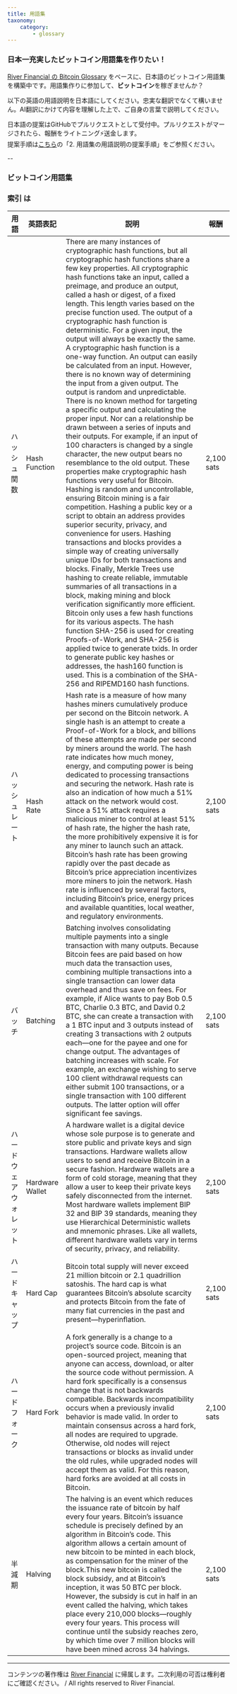 ```yaml
---
title: 用語集
taxonomy:
    category:
        - glossary
---
```


### 日本一充実したビットコイン用語集を作りたい！

[River Financial の Bitcoin Glossary](https://river.com/learn/terms/) をベースに、日本語のビットコイン用語集を構築中です。用語集作りに参加して、**ビットコイン**を稼ぎませんか？

以下の英語の用語説明を日本語にしてください。忠実な翻訳でなくて構いません。AI翻訳にかけて内容を理解した上で、ご自身の言葉で説明してください。

日本語の提案はGitHubでプルリクエストとして受付中。プルリクエストがマージされたら、報酬をライトニング⚡️送金します。<br>
提案手順は[こちら](https://github.com/lostinbitcoin/categories/wiki)の「2. 用語集の用語説明の提案手順」をご参照ください。

--
### ビットコイン用語集

### 索引 は

|  用語  |  英語表記  |  説明  |  報酬  |
| ---- | ---- | ---- |---- |
|<a id="hash_function"></a>ハッシュ関数| Hash Function|There are many instances of cryptographic hash functions, but all cryptographic hash functions share a few key properties. All cryptographic hash functions take an input, called a preimage, and produce an output, called a hash or digest, of a fixed length. This length varies based on the precise function used. The output of a cryptographic hash function is deterministic. For a given input, the output will always be exactly the same. A cryptographic hash function is a one-way function. An output can easily be calculated from an input. However, there is no known way of determining the input from a given output. The output is random and unpredictable. There is no known method for targeting a specific output and calculating the proper input. Nor can a relationship be drawn between a series of inputs and their outputs. For example, if an input of 100 characters is changed by a single character, the new output bears no resemblance to the old output. These properties make cryptographic hash functions very useful for Bitcoin. Hashing is random and uncontrollable, ensuring Bitcoin mining is a fair competition. Hashing a public key or a script to obtain an address provides superior security, privacy, and convenience for users. Hashing transactions and blocks provides a simple way of creating universally unique IDs for both transactions and blocks. Finally, Merkle Trees use hashing to create reliable, immutable summaries of all transactions in a block, making mining and block verification significantly more efficient. Bitcoin only uses a few hash functions for its various aspects. The hash function SHA-256 is used for creating Proofs-of-Work, and SHA-256 is applied twice to generate txids. In order to generate public key hashes or addresses, the hash160 function is used. This is a combination of the SHA-256 and RIPEMD160 hash functions.|2,100 sats  |
|<a id="hash_rate"></a>ハッシュレート| Hash Rate |Hash rate is a measure of how many hashes miners cumulatively produce per second on the Bitcoin network. A single hash is an attempt to create a Proof-of-Work for a block, and billions of these attempts are made per second by miners around the world. The hash rate indicates how much money, energy, and computing power is being dedicated to processing transactions and securing the network. Hash rate is also an indication of how much a 51% attack on the network would cost. Since a 51% attack requires a malicious miner to control at least 51% of hash rate, the higher the hash rate, the more prohibitively expensive it is for any miner to launch such an attack. Bitcoin’s hash rate has been growing rapidly over the past decade as Bitcoin’s price appreciation incentivizes more miners to join the network. Hash rate is influenced by several factors, including Bitcoin’s price, energy prices and available quantities, local weather, and regulatory environments.|2,100 sats  |
|<a id="batching"></a>バッチ|Batching|Batching involves consolidating multiple payments into a single transaction with many outputs. Because Bitcoin fees are paid based on how much data the transaction uses, combining multiple transactions into a single transaction can lower data overhead and thus save on fees. For example, if Alice wants to pay Bob 0.5 BTC, Charlie 0.3 BTC, and David 0.2 BTC, she can create a transaction with a 1 BTC input and 3 outputs instead of creating 3 transactions with 2 outputs each—one for the payee and one for change output. The advantages of batching increases with scale. For example, an exchange wishing to serve 100 client withdrawal requests can either submit 100 transactions, or a single transaction with 100 different outputs. The latter option will offer significant fee savings.|2,100 sats  |
|<a id="hardware_wallet"></a>ハードウェアウォレット| Hardware Wallet|A hardware wallet is a digital device whose sole purpose is to generate and store public and private keys and sign transactions. Hardware wallets allow users to send and receive Bitcoin in a secure fashion. Hardware wallets are a form of cold storage, meaning that they allow a user to keep their private keys safely disconnected from the internet. Most hardware wallets implement BIP 32 and BIP 39 standards, meaning they use Hierarchical Deterministic wallets and mnemonic phrases. Like all wallets, different hardware wallets vary in terms of security, privacy, and reliability.|2,100 sats  |
|<a id="hard_cap"></a>ハードキャップ|Hard Cap|Bitcoin total supply will never exceed 21 million bitcoin or 2.1 quadrillion satoshis. The hard cap is what guarantees Bitcoin’s absolute scarcity and protects Bitcoin from the fate of many fiat currencies in the past and present—hyperinflation.|2,100 sats  |
|<a id="hard_fork"></a>ハードフォーク|Hard Fork|A fork generally is a change to a project’s source code. Bitcoin is an open-sourced project, meaning that anyone can access, download, or alter the source code without permission. A hard fork specifically is a consensus change that is not backwards compatible. Backwards incompatibility occurs when a previously invalid behavior is made valid. In order to maintain consensus across a hard fork, all nodes are required to upgrade. Otherwise, old nodes will reject transactions or blocks as invalid under the old rules, while upgraded nodes will accept them as valid. For this reason, hard forks are avoided at all costs in Bitcoin.|2,100 sats  |
|<a id="halving"></a>半減期|  Halving | The halving is an event which reduces the issuance rate of bitcoin by half every four years. Bitcoin’s issuance schedule is precisely defined by an algorithm in Bitcoin’s code. This algorithm allows a certain amount of new bitcoin to be minted in each block, as compensation for the miner of the block.This new bitcoin is called the block subsidy, and at Bitcoin’s inception, it was 50 BTC per block. However, the subsidy is cut in half in an event called the halving, which takes place every 210,000 blocks—roughly every four years. This process will continue until the subsidy reaches zero, by which time over 7 million blocks will have been mined across 34 halvings. |2,100 sats  |


---
コンテンツの著作権は [River Financial](https://river.com/) に帰属します。二次利用の可否は権利者にご確認ください。 / All rights reserved to River Financial.
